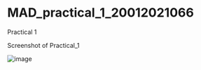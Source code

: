 # MAD_practical_1_20012021066
Practical 1

Screenshot of Practical_1

![image](https://user-images.githubusercontent.com/110805993/183819655-13f9cc80-7b47-4201-a5e8-f75f059b690b.png)

